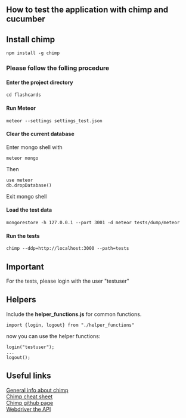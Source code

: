 ## How to test the application with chimp and cucumber

## Install chimp
	npm install -g chimp

### Please follow the folling procedure
#### Enter the project directory
    cd flashcards
#### Run Meteor
    meteor --settings settings_test.json
#### Clear the current database
Enter mongo shell with

    meteor mongo

Then

    use meteor
    db.dropDatabase()
Exit mongo shell
#### Load the test data
    mongorestore -h 127.0.0.1 --port 3001 -d meteor tests/dump/meteor
#### Run the tests
    chimp --ddp=http://localhost:3000 --path=tests


## Important
For the tests, please login with the user "testuser"

## Helpers
Include the **helper_functions.js** for common functions.  

	import {login, logout} from "./helper_functions"  

now you can use the helper functions:  

	login("testuser");
	...
	logout();

## Useful links
[General info about chimp](https://chimp.readme.io/docs/introduction)  
[Chimp cheat sheet](https://chimp.readme.io/docs/cheat-sheet)  
[Chimp github page](https://github.com/xolvio/chimp)  
[Webdriver the API](http://webdriver.io/api.html)  

